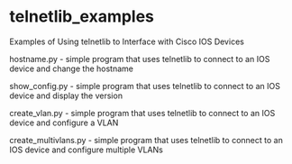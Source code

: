 # telnetlib_examples
Examples of Using telnetlib to Interface with Cisco IOS Devices

hostname.py - simple program that uses telnetlib to connect to an IOS device and change the hostname

show_config.py - simple program that uses telnetlib to connect to an IOS device and display the version

create_vlan.py - simple program that uses telnetlib to connect to an IOS device and configure a VLAN

create_multivlans.py - simple program that uses telnetlib to connect to an IOS device and configure multiple VLANs
